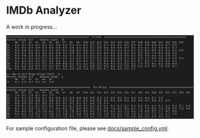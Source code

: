 # IMDb Analyzer

A work in progress...

![stdout](docs/static/sample_stdout.png)

For sample configuration file, please see [docs/sample_config.yml](docs/sample_config.yml).